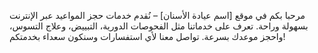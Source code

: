 
مرحبا بكم في موقع [اسم عيادة الأسنان] – نُقدم خدمات حجز المواعيد عبر الإنترنت بسهولة وراحة. تعرف على خدماتنا مثل الفحوصات الدورية، التبييض، وعلاج التسوس، واحجز موعدك بسرعة. تواصل معنا لأي استفسارات وسنكون سعداء بخدمتكم!
